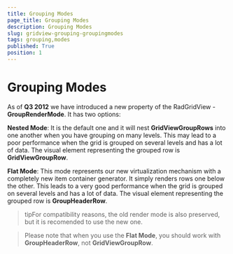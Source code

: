 ```yaml
---
title: Grouping Modes
page_title: Grouping Modes
description: Grouping Modes
slug: gridview-grouping-groupingmodes
tags: grouping,modes
published: True
position: 1
---
```


# Grouping Modes

As of __Q3 2012__ we have introduced a new property of the RadGridView - __GroupRenderMode__. It has two options:

__Nested Mode__: It is the default one and it will nest __GridViewGroupRows__ into one another when you have grouping on many levels. This may lead to a poor performance when the grid is grouped on several levels and has a lot of data. The visual element representing the grouped row is __GridViewGroupRow__.    

__Flat Mode__: This mode represents our new virtualization mechanism with a completely new item container generator. It simply renders rows one below the other.  This leads to a very good performance when the grid is grouped on several levels and has a lot of data. The visual element representing the grouped row is __GroupHeaderRow__.
      
>tipFor compatibility reasons, the old render mode is also preserved, but it is recomended to use the new one.       

>Please note that when you use the __Flat Mode__, you should work with __GroupHeaderRow__, not __GridViewGroupRow__.
        
